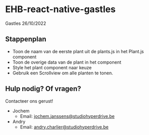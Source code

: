 # EHB-react-native-gastles
Gastles 26/10/2022

## Stappenplan
- Toon de naam van de eerste plant uit de plants.js in het Plant.js component
- Toon de overige data van de plant in het component
- Style het plant component naar keuze
- Gebruik een Scrollview om alle planten te tonen.

## Hulp nodig? Of vragen?
Contacteer ons gerust!
* Jochem
    * Email: jochem.janssens@studiohyperdrive.be
* Andry
    * Email: andry.charlier@studiohyperdrive.be
